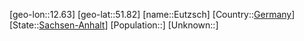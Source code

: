 ﻿---
location: [51.82,12.63]
type: City
tags:
- geo/City


SpocWebEntityId: 30098
isDeleted: false
confidential: public

---
[geo-lon::12.63]
[geo-lat::51.82]
[name::Eutzsch]
[Country::[Germany](geo/Continent/Europe/Germany.md)]
[State::[Sachsen-Anhalt](geo/Continent/Europe/Germany/Sachsen-Anhalt.md)]
[Population::]
[Unknown::]

